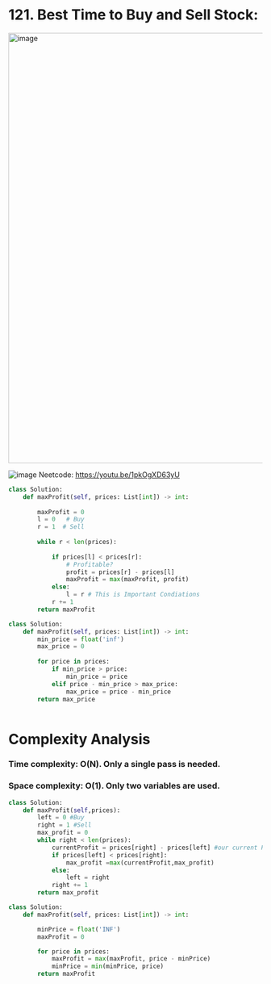 # 121. Best Time to Buy and Sell Stock:

<img width="853" alt="image" src="https://user-images.githubusercontent.com/35987583/160071083-8b2427ee-3579-4bfa-be01-0fee2f9df457.png">


![image](https://user-images.githubusercontent.com/35987583/171346969-ad2d3d11-08e5-43fe-8069-0bce9766cc9d.png)
Neetcode: https://youtu.be/1pkOgXD63yU 

```python
class Solution:
    def maxProfit(self, prices: List[int]) -> int:
        
        maxProfit = 0
        l = 0   # Buy
        r = 1  # Sell
        
        while r < len(prices):
            
            if prices[l] < prices[r]:
                # Profitable?
                profit = prices[r] - prices[l]
                maxProfit = max(maxProfit, profit)
            else:
                l = r # This is Important Condiations
            r += 1
        return maxProfit
```


```python
class Solution:
    def maxProfit(self, prices: List[int]) -> int:
        min_price = float('inf')
        max_price = 0
        
        for price in prices:
            if min_price > price:
                min_price = price
            elif price - min_price > max_price:
                max_price = price - min_price
        return max_price
        
```

# Complexity Analysis

### Time complexity: O(N). Only a single pass is needed.

### Space complexity: O(1). Only two variables are used.


```python
class Solution:
    def maxProfit(self,prices):
        left = 0 #Buy
        right = 1 #Sell
        max_profit = 0
        while right < len(prices):
            currentProfit = prices[right] - prices[left] #our current Profit
            if prices[left] < prices[right]:
                max_profit =max(currentProfit,max_profit)
            else:
                left = right
            right += 1
        return max_profit
```


```py
class Solution:
    def maxProfit(self, prices: List[int]) -> int:

        minPrice = float('INF')
        maxProfit = 0

        for price in prices:
            maxProfit = max(maxProfit, price - minPrice)
            minPrice = min(minPrice, price)
        return maxProfit
```
